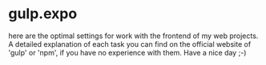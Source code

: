 # gulp.expo
here are the optimal settings for work with the frontend of my web projects. A detailed explanation of each task you can find on the official website of 'gulp' or 'npm', if you have no experience with them. Have a nice day ;-)

